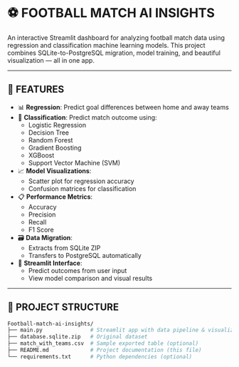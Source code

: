 # ⚽ FOOTBALL MATCH AI INSIGHTS

An interactive Streamlit dashboard for analyzing football match data using regression and classification machine learning models. This project combines SQLite-to-PostgreSQL migration, model training, and beautiful visualization — all in one app.

---

## 🚀 FEATURES

- 📊 **Regression**: Predict goal differences between home and away teams
- 🤖 **Classification**: Predict match outcome using:
  - Logistic Regression
  - Decision Tree
  - Random Forest
  - Gradient Boosting
  - XGBoost
  - Support Vector Machine (SVM)
- 📈 **Model Visualizations**:
  - Scatter plot for regression accuracy
  - Confusion matrices for classification
- 📋 **Performance Metrics**:
  - Accuracy
  - Precision
  - Recall
  - F1 Score
- 🗃️ **Data Migration**:
  - Extracts from SQLite ZIP
  - Transfers to PostgreSQL automatically
- 🧠 **Streamlit Interface**:
  - Predict outcomes from user input
  - View model comparison and visual results

---

## 📂 PROJECT STRUCTURE

```bash
Football-match-ai-insights/
├── main.py               # Streamlit app with data pipeline & visualizations
├── database.sqlite.zip   # Original dataset
├── match_with_teams.csv  # Sample exported table (optional)
├── README.md             # Project documentation (this file)
└── requirements.txt      # Python dependencies (optional)
